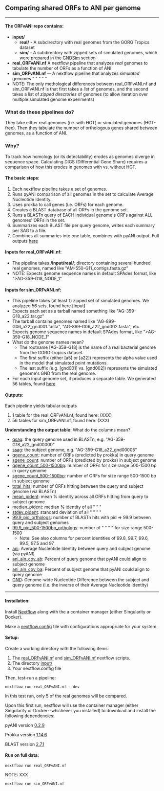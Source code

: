 ## Comparing shared ORFs to ANI per genome

---
#### The ORFvANI repo contains:
* **input/**
   * **real/** - A subdirectory with real genomes from the GORG Tropics dataset
   * **sim/** - A subdirectory with zipped sets of simulated genomes, which were prepared in the [GNDSim](GNDSim) section
* **real_ORFvANI.nf** A nextflow pipeline that analyzes *real* genomes to tabulate the number of ORFs as a function of ANI.
* **sim_ORFvANI.nf** -- A nextflow pipeline that analyzes *simulated* genomes " " " " "
* NOTE: The only methological differences between real_ORFvANI.nf and sim_ORFvANI.nf is that first takes a *list* of genomes, and the second takes a list of *zipped directories* of genomes (to allow iteration over multiple simulated genome experiments)
  
### What do these pipelines do?
They take either real genomes (i.e. with HGT) or simulated genomes (HGT-free). Then they tabulate the number of orthologous genes shared between genomes, as a function of ANI.
### Why?
To track how homology (or its detectability) erodes as genomes diverge in sequence space. Calculating DIGS (DIfferential Gene Share) requires a comparison of how this erodes in genomes with vs. without HGT.

#### The basic steps:
1. Each nextflow pipeline takes a set of genomes.
2. Runs pyANI comparison of all genomes in the set to calculate Average Nucleotide Identity.
4. Uses prokka to call genes (i.e. ORFs) for each genome.
2. Creates a BLAST database of all ORFs in the genome set.
3. Runs a BLASTn query of EACH individual genome's ORFs against ALL genomes' ORFs in the set.
4. Summarizes each BLAST file per query genome, writes each summary per SAG to a file.
5. Combines all summaries into one table, combines with pyANI output. Full outputs [here](https://github.com/smirarab/GORG-LGT/tree/master/GNDModel/simulations)


#### Inputs for real_ORFvANI.nf:
* The pipeline takes **/input/real/**; directory containing several hundred real genomes, named like "AM-550-G11_contigs.fasta.gz"
* NOTE: Expects genome sequence names in default SPAdes format, like ">AG-359-G18_NODE_1"
  
#### Inputs for sim_ORFvANI.nf:
  * This pipeline takes (at least 1) zipped set of simulated genomes. We analyzed 56 sets, found here [input]
  * Expects each set as a tarball named something like "AG-359-G18_a22.tar.gz"
  * The tarball contains genomes named like "AG-899-G06_a22_gnd001.fasta", "AG-899-G06_a22_gnd002.fasta", etc.
  * Expects genome sequence names in default SPAdes format, like ">AG-359-G18_NODE_1"
  * What do the genome names mean?
    * The rootname [AG-359-G18] is the name of a real bacterial genome from the GORG-tropics dataset.
    * The first suffix (either [a5] or [a22]) represents the alpha value used in the model that simulated point mutations.
    * The last suffix (e.g. [gnd001] vs. [gnd002]) represents the simulated genome's GND from the real genome.
  * For each input genome set, it produces a separate table. We generated 56 tables, found [here](XXX)

#### Outputs:
Each pipeline yields tabular outputs
1. 1 table for the real_ORFvANI.nf, found here: (XXX)
2. 56 tables for sim_ORFvANI.nf, found here: (XXX)
   
**Understanding the output table:**
What do the columns mean?

* <ins>qsag</ins>: the query genome used in BLASTn, e.g. "AG-359-G18_a22_gnd00000"
* <ins>ssag</ins>: the subject genome, e.g. "AG-359-G18_a22_gnd00005"
* <ins>qgene_count</ins>: number of ORFs (predicted by prokka) in query genome
* <ins>sgene_count</ins>: number of ORFs (predicted by prokka) in subject genome
* <ins>qgene_count_500-1500bp</ins>: number of ORFs for size range 500-1500 bp in query genome
* <ins>sgene_count_500-1500bp</ins>: number of ORFs for size range 500-1500 bp in subject genome
* <ins>total_hits</ins>: number of ORFs hitting between the query and subject genome (via BLASTn)
* <ins>mean_pident</ins>: mean % identity across all ORFs hitting from query to subject genome
* <ins>median_pident</ins>: median % identity of all " " "
* <ins>stdev_pident</ins>: standard deviation of all " " " "
* <ins>99.9_pid_orthologs</ins>: number of BLASTn hits with pid => 99.9 between query and subject genomes
* <ins>99.9_pid_500-1500bp_orthologs</ins>: number of " " " " for size range 500-1500
  * Note: See also columns for percent identities of 99.8, 99.7, 99.6, 99.5, 97.5 and 97
* <ins>ani</ins>: Average Nucleotide Identity between query and subject genome (via pyANI)
* <ins>ani_aln_cov_ab</ins>: Percent of query genome that pyANI could align to subject genome
* <ins>ani_aln_cov_ba</ins>: Percent of subject genome that pyANI could align to query genome
* <ins>GND</ins>: Genome-wide Nucleotide Difference between the subject and query genome (i.e. the inverse of their Average Nucleotide Identity)

---
#### Installation:
Install [Nextflow](https://www.nextflow.io/docs/latest/install.html) along with the a container manager (either Singularity or Docker).

Make a [nextflow.config](https://www.nextflow.io/docs/latest/config.html) file with configurations appropriate for your system.

#### Setup:
Create a working directory with the following items:
1. The [real_ORFvANI.nf](XXX) and [sim_ORFvANI.nf](XXX) nextflow scripts.
2. The directory [input/](XXX)
3. Your nextflow.config file

Then, test-run a pipeline:

``nextflow run real_ORFvANI.nf --dev``

In this test run, only 5 of the real genomes will be compared.

Upon this first run, nextflow will use the container manager (either Singularity or Docker--whichever you installed) to download and install the following dependencies:

pyANI version [0.2.9](https://quay.io/repository/biocontainers/pyani?tab=tags)

Prokka version [1.14.6](https://quay.io/repository/biocontainers/prokka?tab=tags)

BLAST version [2.7.1](https://quay.io/repository/biocontainers/blast)

#### Run on full data:

``nextflow run real_ORFvANI.nf``

NOTE: XXX

``nextflow run sim_ORFvANI.nf``
